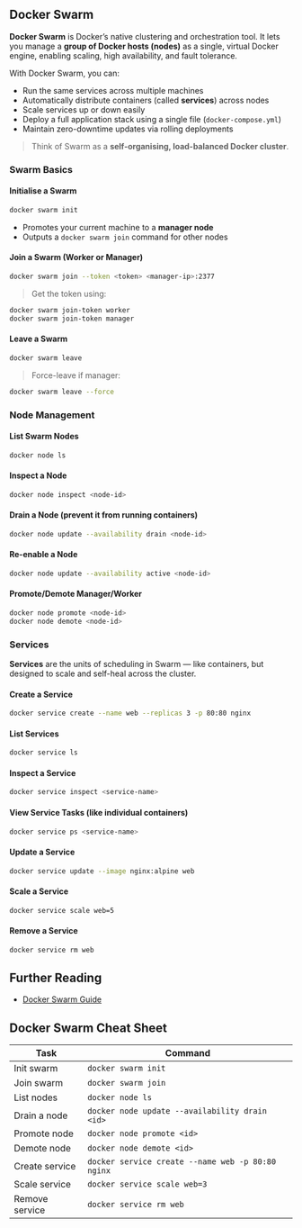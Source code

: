 ## Docker Swarm
**Docker Swarm** is Docker’s native clustering and orchestration tool. It lets you manage a **group of Docker hosts (nodes)** as a single, virtual Docker engine, enabling scaling, high availability, and fault tolerance.

With Docker Swarm, you can:
* Run the same services across multiple machines
* Automatically distribute containers (called **services**) across nodes
* Scale services up or down easily
* Deploy a full application stack using a single file (`docker-compose.yml`)
* Maintain zero-downtime updates via rolling deployments

> Think of Swarm as a **self-organising, load-balanced Docker cluster**.


### Swarm Basics
#### Initialise a Swarm
```bash
docker swarm init
```

* Promotes your current machine to a **manager node**
* Outputs a `docker swarm join` command for other nodes

#### Join a Swarm (Worker or Manager)
```bash
docker swarm join --token <token> <manager-ip>:2377
```

> Get the token using:
```bash
docker swarm join-token worker
docker swarm join-token manager
```

#### Leave a Swarm
```bash
docker swarm leave
```

> Force-leave if manager:
```bash
docker swarm leave --force
```


### Node Management

#### List Swarm Nodes
```bash
docker node ls
```

#### Inspect a Node
```bash
docker node inspect <node-id>
```

#### Drain a Node (prevent it from running containers)
```bash
docker node update --availability drain <node-id>
```

#### Re-enable a Node
```bash
docker node update --availability active <node-id>
```

#### Promote/Demote Manager/Worker
```bash
docker node promote <node-id>
docker node demote <node-id>
```


### Services
**Services** are the units of scheduling in Swarm — like containers, but designed to scale and self-heal across the cluster.

#### Create a Service
```bash
docker service create --name web --replicas 3 -p 80:80 nginx
```

#### List Services
```bash
docker service ls
```

#### Inspect a Service
```bash
docker service inspect <service-name>
```

#### View Service Tasks (like individual containers)
```bash
docker service ps <service-name>
```

#### Update a Service
```bash
docker service update --image nginx:alpine web
```

#### Scale a Service
```bash
docker service scale web=5
```

#### Remove a Service
```bash
docker service rm web
```


## Further Reading
- [Docker Swarm Guide](https://docs.docker.com/engine/swarm/swarm-tutorial/)


## Docker Swarm Cheat Sheet
| Task                      | Command |
|---------------------------|---------|
| Init swarm                | `docker swarm init` |
| Join swarm                | `docker swarm join` |
| List nodes                | `docker node ls` |
| Drain a node              | `docker node update --availability drain <id>` |
| Promote node              | `docker node promote <id>` |
| Demote node               | `docker node demote <id>` |
| Create service            | `docker service create --name web -p 80:80 nginx` |
| Scale service             | `docker service scale web=3` |
| Remove service            | `docker service rm web` |

